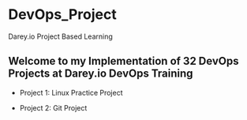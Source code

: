# DevOps_Project
Darey.io Project Based Learning

## Welcome to my Implementation of 32 DevOps Projects at Darey.io DevOps Training 

- Project 1: Linux Practice Project

- Project 2: Git Project
